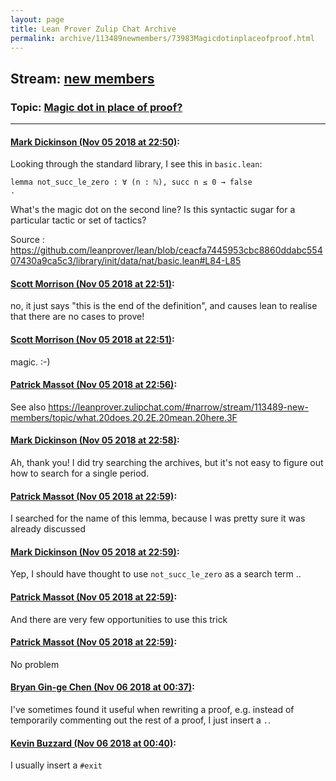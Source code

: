 ```yaml
---
layout: page
title: Lean Prover Zulip Chat Archive 
permalink: archive/113489newmembers/73983Magicdotinplaceofproof.html
---
```


## Stream: [new members](index.html)
### Topic: [Magic dot in place of proof?](73983Magicdotinplaceofproof.html)

---

#### [Mark Dickinson (Nov 05 2018 at 22:50)](https://leanprover.zulipchat.com/#narrow/stream/113489-new%20members/topic/Magic%20dot%20in%20place%20of%20proof%3F/near/146826913):
Looking through the standard library, I see this in `basic.lean`:
```lean
lemma not_succ_le_zero : ∀ (n : ℕ), succ n ≤ 0 → false
.
```
What's the magic dot on the second line? Is this syntactic sugar for a particular tactic or set of tactics?

Source : https://github.com/leanprover/lean/blob/ceacfa7445953cbc8860ddabc55407430a9ca5c3/library/init/data/nat/basic.lean#L84-L85

#### [Scott Morrison (Nov 05 2018 at 22:51)](https://leanprover.zulipchat.com/#narrow/stream/113489-new%20members/topic/Magic%20dot%20in%20place%20of%20proof%3F/near/146826965):
no, it just says "this is the end of the definition", and causes lean to realise that there are no cases to prove!

#### [Scott Morrison (Nov 05 2018 at 22:51)](https://leanprover.zulipchat.com/#narrow/stream/113489-new%20members/topic/Magic%20dot%20in%20place%20of%20proof%3F/near/146826976):
magic. :-)

#### [Patrick Massot (Nov 05 2018 at 22:56)](https://leanprover.zulipchat.com/#narrow/stream/113489-new%20members/topic/Magic%20dot%20in%20place%20of%20proof%3F/near/146827317):
See also https://leanprover.zulipchat.com/#narrow/stream/113489-new-members/topic/what.20does.20.2E.20mean.20here.3F

#### [Mark Dickinson (Nov 05 2018 at 22:58)](https://leanprover.zulipchat.com/#narrow/stream/113489-new%20members/topic/Magic%20dot%20in%20place%20of%20proof%3F/near/146827412):
Ah, thank you! I did try searching the archives, but it's not easy to figure out how to search for a single period.

#### [Patrick Massot (Nov 05 2018 at 22:59)](https://leanprover.zulipchat.com/#narrow/stream/113489-new%20members/topic/Magic%20dot%20in%20place%20of%20proof%3F/near/146827436):
I searched for the name of this lemma, because I was pretty sure it was already discussed

#### [Mark Dickinson (Nov 05 2018 at 22:59)](https://leanprover.zulipchat.com/#narrow/stream/113489-new%20members/topic/Magic%20dot%20in%20place%20of%20proof%3F/near/146827446):
Yep, I should have thought to use `not_succ_le_zero` as a search term ..

#### [Patrick Massot (Nov 05 2018 at 22:59)](https://leanprover.zulipchat.com/#narrow/stream/113489-new%20members/topic/Magic%20dot%20in%20place%20of%20proof%3F/near/146827451):
And there are very few opportunities to use this trick

#### [Patrick Massot (Nov 05 2018 at 22:59)](https://leanprover.zulipchat.com/#narrow/stream/113489-new%20members/topic/Magic%20dot%20in%20place%20of%20proof%3F/near/146827459):
No problem

#### [Bryan Gin-ge Chen (Nov 06 2018 at 00:37)](https://leanprover.zulipchat.com/#narrow/stream/113489-new%20members/topic/Magic%20dot%20in%20place%20of%20proof%3F/near/146832913):
I've sometimes found it useful when rewriting a proof,  e.g. instead of temporarily commenting out the rest of a proof, I just insert a `.`.

#### [Kevin Buzzard (Nov 06 2018 at 00:40)](https://leanprover.zulipchat.com/#narrow/stream/113489-new%20members/topic/Magic%20dot%20in%20place%20of%20proof%3F/near/146833077):
I usually insert a `#exit`

